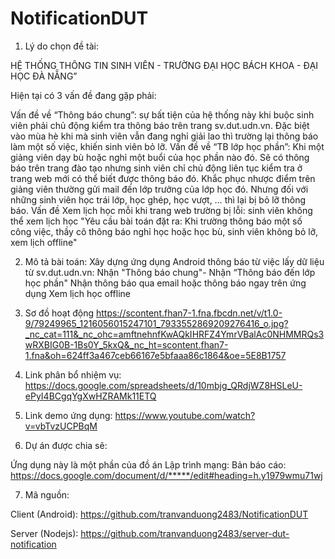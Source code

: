 # NotificationDUT



1. Lý do chọn đề tài:

 
  HỆ THỐNG THÔNG TIN SINH VIÊN - TRƯỜNG ĐẠI HỌC BÁCH KHOA - ĐẠI HỌC ĐÀ NẴNG”

  Hiện tại có 3 vấn đề đang gặp phải:

  Vấn đề về “Thông báo chung”: sự bất tiện của hệ thống này khi buộc sinh viên phải chủ động kiểm tra thông báo trên trang sv.dut.udn.vn. Đặc biệt vào mùa hè khi mà sinh viên vẫn đang nghỉ giải lao thì trường lại thông báo làm một số việc, khiến sinh viên bỏ lỡ.
  Vấn đề về “TB lớp học phần”: Khi một giảng viên dạy bù hoặc nghỉ một buổi của học phần nào đó. Sẽ có thông báo trên trang đào tạo nhưng sinh viên chỉ chủ động liên tục kiểm tra ở trang web mới có thể biết được thông báo đó. Khắc phục nhược điểm trên giảng viên thường gửi mail đến lớp trưởng của lớp học đó. Nhưng đối với những sinh viên học trái lớp, học ghép, học vượt, … thì lại bị bỏ lỡ thông báo.
  Vấn đề Xem lịch học mỗi khi trang web trường bị lỗi: sinh viên không thể xem lịch học
  "Yêu cầu bài toán đặt ra: Khi trường thông báo một số công việc, thầy cô thông báo nghỉ học hoặc học bù, sinh viên không bỏ lỡ, xem lịch offline"

2. Mô tả bài toán: Xây dựng ứng dụng Android thông báo từ việc lấy dữ liệu từ sv.dut.udn.vn:
 Nhận "Thông báo chung"-
 Nhận “Thông báo đến lớp học phần" Nhận thông báo qua email hoặc thông báo ngay trên ứng dụng
 Xem lịch học offline
3. Sơ đồ hoạt động
https://scontent.fhan7-1.fna.fbcdn.net/v/t1.0-9/79249965_1216056015247101_7933552869209276416_o.jpg?_nc_cat=111&_nc_ohc=amftnehnfKwAQkIHRFZ4YmrVBalAc0NHMMRQs3wRXBIG0B-1Bs0Y_5kxQ&_nc_ht=scontent.fhan7-1.fna&oh=624ff3a467ceb66167e5bfaaa86c1864&oe=5E8B1757

4. Link phân bổ nhiệm vụ: https://docs.google.com/spreadsheets/d/10mbjg_QRdjWZ8HSLeU-ePyI4BCgqYgXwHZRAMk11ETQ

5. Link demo ứng dụng: https://www.youtube.com/watch?v=vbTvzUCPBqM

6. Dự án được chia sẽ:

Ứng dụng này là một phần của đồ án Lập trình mạng:
Bản báo cáo: https://docs.google.com/document/d/*****/edit#heading=h.y1979wmu71wj

7. Mã nguồn: 

Client (Android): https://github.com/tranvanduong2483/NotificationDUT

Server (Nodejs): https://github.com/tranvanduong2483/server-dut-notification

 
